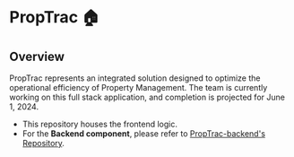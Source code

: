 # PropTrac :house:

## Overview
PropTrac represents an integrated solution designed to optimize the operational efficiency of Property Management. The team is currently working on this full stack application, and completion is projected for June 1, 2024.

- This repository houses the frontend logic.
- For the **Backend component**, please refer to [PropTrac-backend's Repository](https://github.com/et120/PropTrac-backend).
